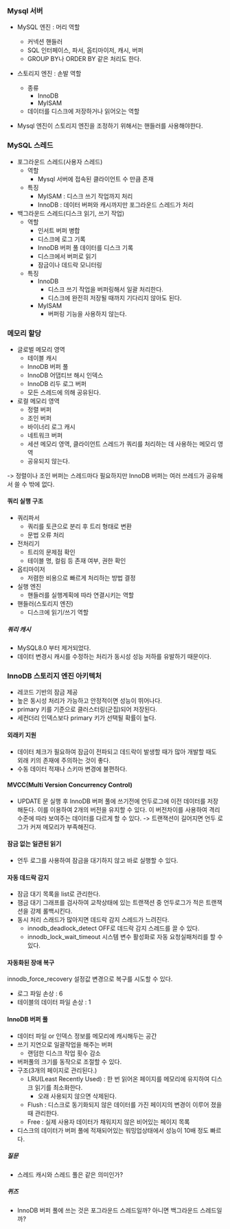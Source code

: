 ### Mysql 서버
- MySQL 엔진 : 머리 역할
	- 커넥션 핸들러
	- SQL 인터페이스, 파서, 옵티마이저, 캐시, 버퍼
	- GROUP BY나 ORDER BY 같은 처리도 한다.
- 스토리지 엔진 : 손발 역할 
	- 종류
		- InnoDB
		- MyISAM
	- 데이터를 디스크에 저장하거나 읽어오는 역할
	
- Mysql 엔진이 스토리지 엔진을 조정하기 위해서는 핸들러를 사용해야한다.
### MySQL 스레드
- 포그라운드 스레드(사용자 스레드)
	- 역할
		- Mysql 서버에 접속된 클라이언트 수 만큼 존재
	- 특징
		- MyISAM : 디스크 쓰기 작업까지 처리
		- InnoDB : 데이터 버퍼와 캐시까지만 포그라운드 스레드가 처리
- 백그라운드 스레드(디스크 읽기, 쓰기 작업)
	- 역할
		- 인서트 버퍼 병합
		- 디스크에 로그 기록
		- InnoDB 버퍼 풀 데이터를 디스크 기록
		- 디스크에서 버퍼로 읽기
		- 잠금이나 데드락 모니터링
	- 특징
		- InnoDB
			- 디스크 쓰기 작업을 버퍼링해서 일괄 처리한다.
			- 디스크에 완전히 저장될 때까지 기다리지 않아도 된다.
		- MyISAM
			- 버퍼링 기능을 사용하지 않는다.
### 메모리 할당
- 글로벌 메모리 영역
	- 테이블 캐시
	- InnoDB 버퍼 풀
	- InnoDB 어댑티브 해시 인덱스
	- InnoDB 리두 로그 버퍼
	- 모든 스레드에 의해 공유된다.
- 로컬 메모리 영역
	- 정렬 버퍼
	- 조인 버퍼
	- 바이너리 로그 캐시
	- 네트워크 버퍼
	- 세션 메모리 영역, 클라이언트 스레드가 쿼리를 처리하는 데 사용하는 메모리 영역
	- 공유되지 않는다.

-> 정렬이나 조인 버퍼는 스레드마다 필요하지만 InnoDB 버퍼는 여러 쓰레드가 공유해서 쓸 수 밖에 없다.

#### 쿼리 실행 구조
- 쿼리파서
	- 쿼리를 토큰으로 분리 후 트리 형태로 변환
	- 문법 오류 처리
- 전처리기
	- 트리의 문제점 확인
	- 테이블 명, 컬림 등 존재 여부, 권한 확인
- 옵티마이저
	- 저렴한 비용으로 빠르게 처리하는 방법 결정
- 실행 엔진
	- 핸들러를 실행계획에 따라 연결시키는 역할
- 핸들러(스토리지 엔진)
	- 디스크에 읽기/쓰기 역할

##### 쿼리 캐시
- MySQL8.0 부터 제거되었다.
- 데이터 변경시 캐시를 수정하는 처리가 동시성 성능 저하를 유발하기 때문이다.

### InnoDB 스토리지 엔진 아키텍처
- 레코드 기반의 잠금 제공
- 높은 동시성 처리가 가능하고 안정적이면 성능이 뛰어나다. 
- primary 키를 기준으로 클러스터링(군집)되어 저장된다.
- 세컨더리 인덱스보다 primary 키가 선택될 확률이 높다.
#### 외래키 지원
- 데이터 체크가 필요하여 잠금이 전파되고 데드락이 발생할 때가 많아 개발할 때도 외래 키의 존재에 주의하는 것이 좋다.
- 수동 데이터 적재나 스키마 변경에 불편하다.
#### MVCC(Multi Version Concurrency Control)
- UPDATE 문 실행 후 InnoDB 버퍼 풀에 쓰기전에 언두로그에 이전 데이터를 저장해둔다. 이를 이용하여 2개의 버전을 유지할 수 있다. 이 버전차이를 사용하여 격리 수준에 따라 보여주는 데이터를 다르게 할 수 있다.
-> 트랜잭션이 길어지면 언두 로그가 커져 메모리가 부족해진다.
#### 잠금 없는 일관된 읽기
- 언두 로그를 사용하여 잠금을 대기하지 않고 바로 실행할 수 있다.
#### 자동 데드락 감지
- 잠금 대기 목록을 list로 관리한다.
- 잼금 대기 그래프를 검사하여 교착상태에 있는 트랜잭션 중 언두로그가 적은 트랜잭션을 강제 롤백시킨다.
- 동시 처리 스래드가 많아지면 데드락 감지 스레드가 느려진다.
	- innodb_deadlock_detect OFF로 데드락 감지 스레드를 끌 수 있다.
	- innodb_lock_wait_timeout 시스템 변수 활성화로 자동 요청실패처리를 할 수 있다.
#### 자동화된 장애 복구
innodb_force_recovery 설정값 변경으로 복구를 시도할 수 있다.
- 로그 파일 손상 : 6
- 테이블의 데이터 파일 손상 : 1
#### InnoDB 버퍼 풀
- 데이터 파일 or 인덱스 정보를 메모리에 캐시해두는 공간
- 쓰기 지연으로 일괄작업을 해주는 버퍼
	- 랜덤한 디스크 작업 횟수 감소
- 버퍼풀의 크기를 동작으로 조절할 수 있다.
- 구조(3개의 페이지로 관리된다.)
	- LRU(Least Recently Used) : 한 번 읽어온 페이지를 메모리에 유지하여 디스크 읽기를 최소화한다. 
		- 오래 사용되지 않으면 삭제된다.
	- Flush : 디스크로 동기화되지 않은 데이터를 가진 페이지의 변경이 이루어 졌을 때 관리한다.
	- Free : 실제 사용자 데이터가 채워지지 않은 비어있는 페이지 목록
- 디스크의 데이터가 버퍼 풀에 적재되어있는 워밍업상태에서 성능이 10배 정도 빠르다.

##### 질문
- 스레드 캐시와 스레드 풀은 같은 의미인가?

##### 퀴즈
- InnoDB 버퍼 풀에 쓰는 것은 포그라운드 스레드일까? 아니면 백그라운드 스레드일까?